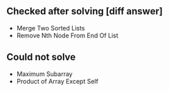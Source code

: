 ## Checked after solving [diff answer]

- Merge Two Sorted Lists
- Remove Nth Node From End Of List

## Could not solve
- Maximum Subarray
- Product of Array Except Self
